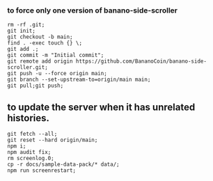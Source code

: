 ### to force only one version of banano-side-scroller

    rm -rf .git;
    git init;
    git checkout -b main;
    find . -exec touch {} \;
    git add .;
    git commit -m "Initial commit";
    git remote add origin https://github.com/BananoCoin/banano-side-scroller.git;
    git push -u --force origin main;
    git branch --set-upstream-to=origin/main main;
    git pull;git push;

## to update the server when it has unrelated histories.

    git fetch --all;
    git reset --hard origin/main;
    npm i;   
    npm audit fix;
    rm screenlog.0;
    cp -r docs/sample-data-pack/* data/;
    npm run screenrestart;
